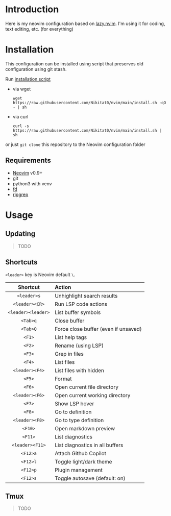# Introduction

Here is my neovim configuration based on
[lazy.nvim](https://github.com/folke/lazy.nvim). I'm using it for coding, text
editing, etc. (for everything)

# Installation

This configuration can be installed using script that preserves old
configuration using git stash.

Run
[installation script](https://raw.githubusercontent.com/Nikitat0/nvim/main/install.sh)

- via wget

  ```
  wget https://raw.githubusercontent.com/Nikitat0/nvim/main/install.sh -qO - | sh
  ```

- via curl

  ```
  curl -s https://raw.githubusercontent.com/Nikitat0/nvim/main/install.sh | sh
  ```

or just `git clone` this repository to the Neovim configuration folder

## Requirements

- [Neovim](https://github.com/neovim/neovim) v0.9+
- git
- python3 with venv
- [fd](https://github.com/sharkdp/fd)
- [ripgrep](https://github.com/BurntSushi/ripgrep)

# Usage

## Updating

> TODO

## Shortcuts

`<leader>` key is Neovim default `\`.

|      Shortcut      | Action                               |
| :----------------: | :----------------------------------- |
|    `<leader>s`     | Unhighlight search results           |
|   `<leader><CR>`   | Run LSP code actions                 |
| `<leader><leader>` | List buffer symbols                  |
|      `<Tab>q`      | Close buffer                         |
|      `<Tab>Q`      | Force close buffer (even if unsaved) |
|       `<F1>`       | List help tags                       |
|       `<F2>`       | Rename (using LSP)                   |
|       `<F3>`       | Grep in files                        |
|       `<F4>`       | List files                           |
|   `<leader><F4>`   | List files with hidden               |
|       `<F5>`       | Format                               |
|       `<F6>`       | Open current file directory          |
|   `<leader><F6>`   | Open current working directory       |
|       `<F7>`       | Show LSP hover                       |
|       `<F8>`       | Go to definition                     |
|   `<leader><F8>`   | Go to type definition                |
|      `<F10>`       | Open markdown preview                |
|      `<F11>`       | List diagnostics                     |
|  `<leader><F11>`   | List diagnostics in all buffers      |
|      `<F12>a`      | Attach Github Copilot                |
|      `<F12>l`      | Toggle light/dark theme              |
|      `<F12>p`      | Plugin management                    |
|      `<F12>s`      | Toggle autosave (default: on)        |

## Tmux

> TODO
